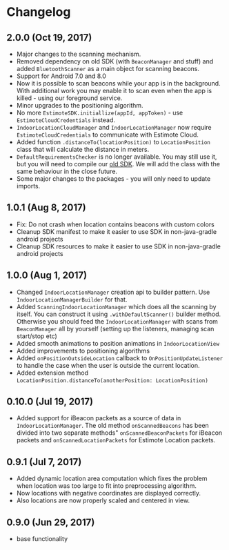 Changelog
=====================

## 2.0.0 (Oct 19, 2017)
- Major changes to the scanning mechanism. 
- Removed dependency on old SDK (with `BeaconManager` and stuff) and added `BluetoothScanner` as a main object for scanning beacons. 
- Support for Android 7.0 and 8.0 
- Now it is possible to scan beacons while your app is in the background. With additional work you may enable it to scan even when the app is killed - using our foreground service. 
- Minor upgrades to the positioning algorithm. 
- No more `EstimoteSDK.initiallize(appId, appToken)` - use `EstimoteCloudCredentials` instead. 
- `IndoorLocationCloudManager` and `IndoorLocationManager` now require `EstimoteCloudCredentials` to communicate with Estimote Cloud. 
- Added function `.distanceTo(locationPosition)` to `LocationPosition` class that will calculate the distance in meters. 
- `DefaultRequirementsChecker` is no longer available. You may still use it, but you will need to compile our [old SDK](https://github.com/Estimote/Android-SDK). We will add the class with the same behaviour in the close future. 
- Some major changes to the packages - you will only need to update imports. 

## 1.0.1 (Aug 8, 2017)
- Fix: Do not crash when location contains beacons with custom colors
- Cleanup SDK manifest to make it easier to use SDK in non-java-gradle android projects
- Cleanup SDK resources to make it easier to use SDK in non-java-gradle android projects

## 1.0.0 (Aug 1, 2017)
- Changed `IndoorLocationManager` creation api to builder pattern. Use `IndoorLocationManagerBuilder` for that. 
- Added `ScanningIndoorLocationManager` which does all the scanning by itself. You can construct it using `.withDefaultScanner()` builder method. Otherwise you should feed the `IndoorLocationManager` with scans from `BeaconManager` all by yourself (setting up the listeners, managing scan start/stop etc)
- Added smooth animations to position animations in `IndoorLocationView`
- Added improvements to positioning algorithms
- Added `onPositionOutsideLocation` callback to `OnPositionUpdateListener` to handle the case when the user is outside the current location.
- Added extension method `LocationPosition.distanceTo(anotherPosition: LocationPosition)`

## 0.10.0 (Jul 19, 2017)
- Added support for iBeacon packets as a source of data in `IndoorLocationManager`. The old method `onScannedBeacons` has been divided into two separate methods" `onScannedBeaconPackets` for iBeacon packets and `onScannedLocationPackets` for Estimote Location packets.

## 0.9.1 (Jul 7, 2017)
- Added dynamic location area computation which fixes the problem when location was too large to fit into preprocessing algorithm.
- Now locations with negative coordinates are displayed correctly. 
- Also locations are now properly scaled and centered in view. 

## 0.9.0 (Jun 29, 2017)
 - base functionality
